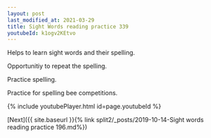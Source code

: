```yaml
---
layout: post
last_modified_at: 2021-03-29
title: Sight Words reading practice 339
youtubeId: k1ogv2KEtvo
---
```

 
 
Helps to learn sight words and their spelling.

Opportunitiy to repeat the spelling. 

Practice spelling. 
 
Practice for spelling bee competitions. 
 
{% include youtubePlayer.html id=page.youtubeId %}
 
 

[Next]({{ site.baseurl }}{% link  split2/_posts/2019-10-14-Sight words reading practice 196.md%})
 
